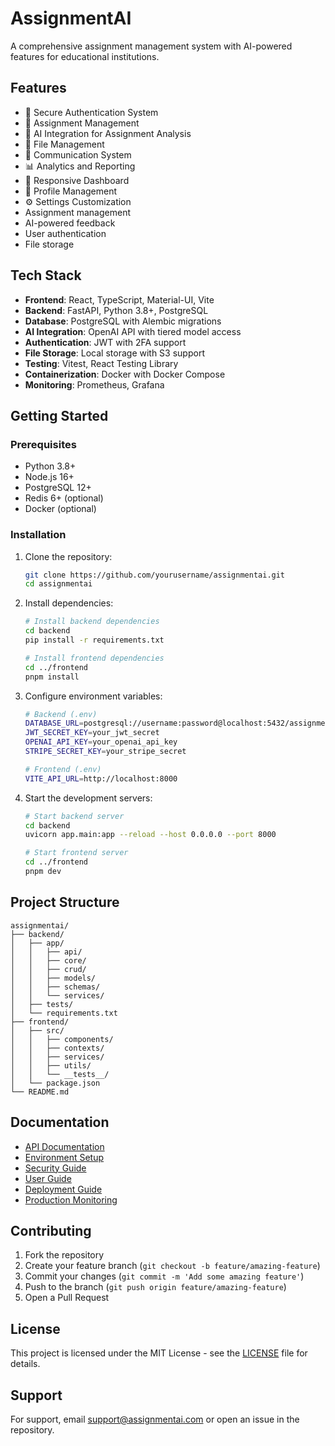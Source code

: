 # AssignmentAI

A comprehensive assignment management system with AI-powered features for educational institutions.

## Features

- 🔐 Secure Authentication System
- 📝 Assignment Management
- 🤖 AI Integration for Assignment Analysis
- 📁 File Management
- 💬 Communication System
- 📊 Analytics and Reporting
- 📱 Responsive Dashboard
- 👤 Profile Management
- ⚙️ Settings Customization
- Assignment management
- AI-powered feedback
- User authentication
- File storage

## Tech Stack

- **Frontend**: React, TypeScript, Material-UI, Vite
- **Backend**: FastAPI, Python 3.8+, PostgreSQL
- **Database**: PostgreSQL with Alembic migrations
- **AI Integration**: OpenAI API with tiered model access
- **Authentication**: JWT with 2FA support
- **File Storage**: Local storage with S3 support
- **Testing**: Vitest, React Testing Library
- **Containerization**: Docker with Docker Compose
- **Monitoring**: Prometheus, Grafana

## Getting Started

### Prerequisites

- Python 3.8+
- Node.js 16+
- PostgreSQL 12+
- Redis 6+ (optional)
- Docker (optional)

### Installation

1. Clone the repository:

   ```bash
   git clone https://github.com/yourusername/assignmentai.git
   cd assignmentai
   ```

2. Install dependencies:

   ```bash
   # Install backend dependencies
   cd backend
   pip install -r requirements.txt

   # Install frontend dependencies
   cd ../frontend
   pnpm install
   ```

3. Configure environment variables:

   ```bash
   # Backend (.env)
   DATABASE_URL=postgresql://username:password@localhost:5432/assignmentai
   JWT_SECRET_KEY=your_jwt_secret
   OPENAI_API_KEY=your_openai_api_key
   STRIPE_SECRET_KEY=your_stripe_secret

   # Frontend (.env)
   VITE_API_URL=http://localhost:8000
   ```

4. Start the development servers:

   ```bash
   # Start backend server
   cd backend
   uvicorn app.main:app --reload --host 0.0.0.0 --port 8000

   # Start frontend server
   cd ../frontend
   pnpm dev
   ```

## Project Structure

```
assignmentai/
├── backend/
│   ├── app/
│   │   ├── api/
│   │   ├── core/
│   │   ├── crud/
│   │   ├── models/
│   │   ├── schemas/
│   │   └── services/
│   ├── tests/
│   └── requirements.txt
├── frontend/
│   ├── src/
│   │   ├── components/
│   │   ├── contexts/
│   │   ├── services/
│   │   ├── utils/
│   │   └── __tests__/
│   └── package.json
└── README.md
```

## Documentation

- [API Documentation](API_DOCUMENTATION.md)
- [Environment Setup](ENVIRONMENT_SETUP.md)
- [Security Guide](SECURITY_GUIDE.md)
- [User Guide](USER_GUIDE.md)
- [Deployment Guide](DEPLOYMENT_GUIDE.md)
- [Production Monitoring](PRODUCTION_MONITORING_GUIDE.md)

## Contributing

1. Fork the repository
2. Create your feature branch (`git checkout -b feature/amazing-feature`)
3. Commit your changes (`git commit -m 'Add some amazing feature'`)
4. Push to the branch (`git push origin feature/amazing-feature`)
5. Open a Pull Request

## License

This project is licensed under the MIT License - see the [LICENSE](LICENSE) file for details.

## Support

For support, email support@assignmentai.com or open an issue in the repository.
